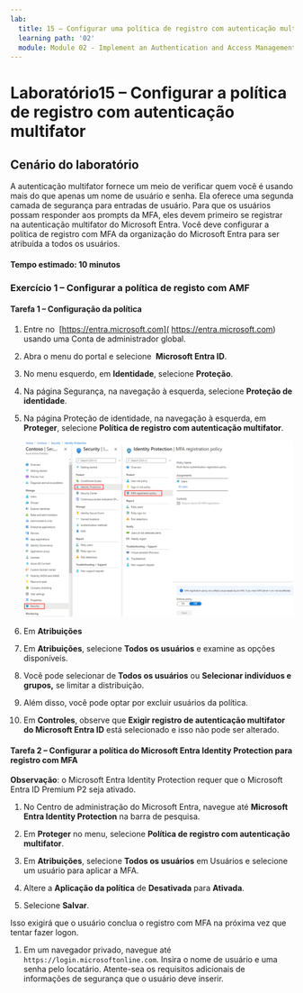 ```yaml
---
lab:
  title: 15 – Configurar uma política de registro com autenticação multifator
  learning path: '02'
  module: Module 02 - Implement an Authentication and Access Management Solution
---
```


# Laboratório15 – Configurar a política de registro com autenticação multifator

## Cenário do laboratório

A autenticação multifator fornece um meio de verificar quem você é usando mais do que apenas um nome de usuário e senha. Ela oferece uma segunda camada de segurança para entradas de usuário. Para que os usuários possam responder aos prompts da MFA, eles devem primeiro se registrar na autenticação multifator do Microsoft Entra. Você deve configurar a política de registro com MFA da organização do Microsoft Entra para ser atribuída a todos os usuários.

#### Tempo estimado: 10 minutos

### Exercício 1 – Configurar a política de registo com AMF

#### Tarefa 1 – Configuração da política

1. Entre no  [https://entra.microsoft.com]( https://entra.microsoft.com) usando uma Conta de administrador global.

2. Abra o menu do portal e selecione  **Microsoft Entra ID**.

3. No menu esquerdo, em **Identidade**, selecione **Proteção**.

4. Na página Segurança, na navegação à esquerda, selecione **Proteção de identidade**.

5. Na página Proteção de identidade, na navegação à esquerda, em **Proteger**, selecione **Política de registro com autenticação multifator**.

    ![Imagem da tela exibindo a página da política de registro MFA com o caminho de navegação realçado](./media/lp2-mod4-browse-to-mfa-registration-policy.png)

6. Em **Atribuições**

7. Em **Atribuições**, selecione **Todos os usuários** e examine as opções disponíveis.

8. Você pode selecionar de **Todos os usuários** ou **Selecionar indivíduos e grupos,** se limitar a distribuição.

9. Além disso, você pode optar por excluir usuários da política.

10. Em **Controles**, observe que **Exigir registro de autenticação multifator do Microsoft Entra ID** está selecionado e isso não pode ser alterado.


#### Tarefa 2 – Configurar a política do Microsoft Entra Identity Protection para registro com MFA

**Observação**: o Microsoft Entra Identity Protection requer que o Microsoft Entra ID Premium P2 seja ativado. 

1. No Centro de administração do Microsoft Entra, navegue até **Microsoft Entra Identity Protection** na barra de pesquisa.

1. Em **Proteger** no menu, selecione **Política de registro com autenticação multifator**.

1. Em **Atribuições**, selecione **Todos os usuários** em Usuários e selecione um usuário para aplicar a MFA.

1. Altere a **Aplicação da política** de **Desativada** para **Ativada**.

1. Selecione **Salvar**.

Isso exigirá que o usuário conclua o registro com MFA na próxima vez que tentar fazer logon.

1. Em um navegador privado, navegue até `https://login.microsoftonline.com`. Insira o nome de usuário e uma senha pelo locatário.  Atente-sea os requisitos adicionais de informações de segurança que o usuário deve inserir.
